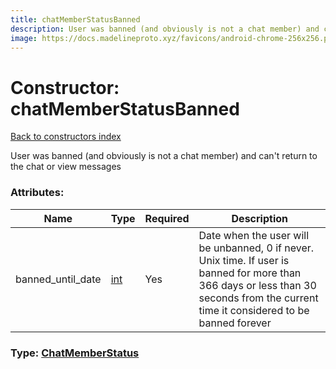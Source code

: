 ```yaml
---
title: chatMemberStatusBanned
description: User was banned (and obviously is not a chat member) and can't return to the chat or view messages
image: https://docs.madelineproto.xyz/favicons/android-chrome-256x256.png
---
```

# Constructor: chatMemberStatusBanned  
[Back to constructors index](index.md)



User was banned (and obviously is not a chat member) and can't return to the chat or view messages

### Attributes:

| Name     |    Type       | Required | Description |
|----------|---------------|----------|-------------|
|banned\_until\_date|[int](../types/int.md) | Yes|Date when the user will be unbanned, 0 if never. Unix time. If user is banned for more than 366 days or less than 30 seconds from the current time it considered to be banned forever|



### Type: [ChatMemberStatus](../types/ChatMemberStatus.md)


